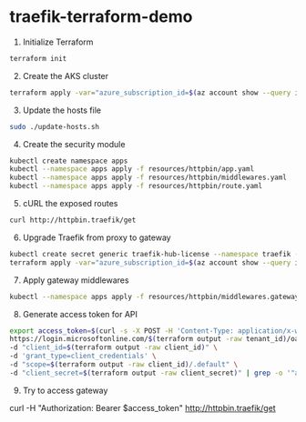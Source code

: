 # traefik-terraform-demo

1. Initialize Terraform
```bash
terraform init
```

2. Create the AKS cluster
```bash
terraform apply -var="azure_subscription_id=$(az account show --query id -o tsv)"
```

3. Update the hosts file
```bash
sudo ./update-hosts.sh
```

4. Create the security module
```bash
kubectl create namespace apps
kubectl --namespace apps apply -f resources/httpbin/app.yaml
kubectl --namespace apps apply -f resources/httpbin/middlewares.yaml
kubectl --namespace apps apply -f resources/httpbin/route.yaml
```

5. cURL the exposed routes
```bash
curl http://httpbin.traefik/get
```

6. Upgrade Traefik from proxy to gateway
```bash
kubectl create secret generic traefik-hub-license --namespace traefik --from-literal=token=eyJhbGciOiJSUzI1NiIsInR5cCI6IkpXVCJ9.eyJ0b2tlbiI6IjkxYmFkZDViLTU3ODItNDI2Mi1iYjhmLTYwYzZiM2I5MzhjMSIsImNsdXN0ZXJJZCI6IjgzYWZlZTJiLTZlOGUtNGJiNy1hNWUwLWQ2ZTBjMGU3MjMyMCIsIndvcmtzcGFjZUlkIjoiNjdkZjA4ZmVlNTdkOTBmZTAwY2MzMzg2IiwiZXhwaXJhdGlvbkRhdGUiOiIyMDI2LTAzLTI0VDAwOjAwOjAwWiJ9.Lf6BFLZ3jxeDedMsBYrcyOl3uGM7Skqtzw_GS9442DycdTCOAAptPm_bf7_vMqoSNxizIhPaIRIiKIwyPUApliEtK5-5KDjAjs7wuDQpMrxK-xUXcU4I-smafjDfweffld-P62900AntPelWtqjeJRRYLv0uxJv8OSodnA1Wzw9BxQpTdNrUcerZEnwgYIj8hBj3Ab6jf5dcNN8-kxHUnt18OITlI01EiHeHv4W9qEEjPmD0LXzGAMtTua_g_4QASpW8MPxnbIr4nb4oMgw4OgV7-Ofm0keBqL8na_IU6lIbQvu7RRWYRGqcIDGOkKY21S4MS26g9wHxzMNSDD7CjYrrT1654DQOn3nK2cajzkP-QBHVtYz9NHaTy-g5tBql9Q629OT_iyo271mGrJ08bjC-UwDbu6j2bi593-H9iKsVgntCLQaaMDnmbCXonkr6o1dzqe91k-mgVZGMDtcqMfM9ow9qcmskuPOa02futKX8diQ7p4oRJwX7jXnxBPKDVhlrTK3eXBUuNrgGcdvMONwif3sc2rUD2G2fboQ5rhEYCi7TipqSXvoZNNF0ue8RAwnLLN9w5Gqg14OJYq8RiJGo3dUh0yphhdcLMaB5LPz8NuSjUx_r-VDzPMM8Ju6VZoMD0xI5lHb1ELgUrr0aunSJ7UBE3rAS2SoYYkf5bd0
terraform apply -var="azure_subscription_id=$(az account show --query id -o tsv)" -var="enable_api_gateway=true"
```

7. Apply gateway middlewares
```bash
kubectl --namespace apps apply -f resources/httpbin/middlewares.gateway.yaml
```

8. Generate access token for API
```bash
export access_token=$(curl -s -X POST -H 'Content-Type: application/x-www-form-urlencoded' \
https://login.microsoftonline.com/$(terraform output -raw tenant_id)/oauth2/v2.0/token \
-d "client_id=$(terraform output -raw client_id)" \
-d 'grant_type=client_credentials' \
-d "scope=$(terraform output -raw client_id)/.default" \
-d "client_secret=$(terraform output -raw client_secret)" | grep -o '"access_token":"[^"]*' | cut -d'"' -f4)
```

9. Try to access gateway

curl -H "Authorization: Bearer $access_token" http://httpbin.traefik/get